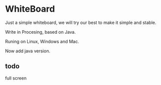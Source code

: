 WhiteBoard
==========

Just a simple whiteboard, we will try our best to make it simple and stable.

Write in Procesing, based on Java.

Runing on Linux, Windows and Mac.

Now add java version.

todo
----

full screen

